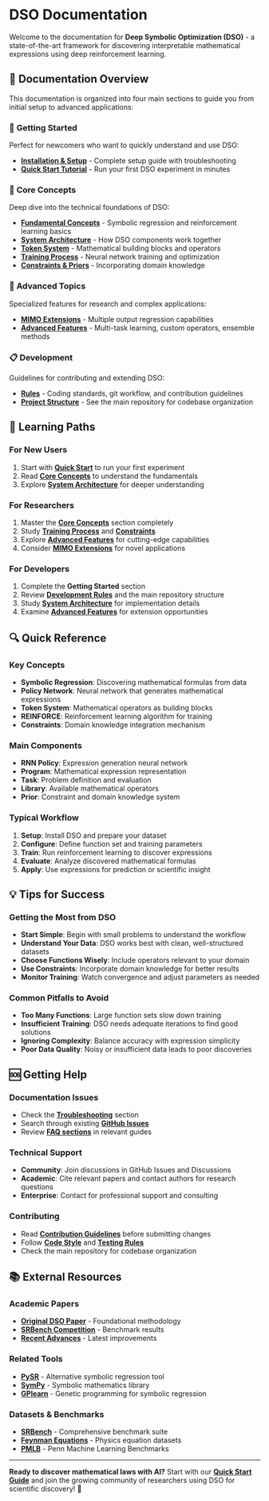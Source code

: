 # DSO Documentation

Welcome to the documentation for **Deep Symbolic Optimization (DSO)** - a state-of-the-art framework for discovering interpretable mathematical expressions using deep reinforcement learning.

## 📖 Documentation Overview

This documentation is organized into four main sections to guide you from initial setup to advanced applications:

### 🚀 **Getting Started**
Perfect for newcomers who want to quickly understand and use DSO:
- **[Installation & Setup](core/setup.md)** - Complete setup guide with troubleshooting
- **[Quick Start Tutorial](core/getting_started.md)** - Run your first DSO experiment in minutes

### 🧠 **Core Concepts**  
Deep dive into the technical foundations of DSO:
- **[Fundamental Concepts](core/concept.md)** - Symbolic regression and reinforcement learning basics
- **[System Architecture](core/architecture.md)** - How DSO components work together
- **[Token System](core/tokens.md)** - Mathematical building blocks and operators
- **[Training Process](core/training.md)** - Neural network training and optimization
- **[Constraints & Priors](core/constraints.md)** - Incorporating domain knowledge

### 🚀 **Advanced Topics**
Specialized features for research and complex applications:
- **[MIMO Extensions](core/mimo.md)** - Multiple output regression capabilities
- **[Advanced Features](core/advanced.md)** - Multi-task learning, custom operators, ensemble methods

### 📋 **Development**
Guidelines for contributing and extending DSO:
- **[Rules](rules/)** - Coding standards, git workflow, and contribution guidelines  
- **[Project Structure](https://github.com/sheydHD/deep-symbolic-optimization)** - See the main repository for codebase organization

## 🎯 Learning Paths

### **For New Users**
1. Start with **[Quick Start](core/getting_started.md)** to run your first experiment
2. Read **[Core Concepts](core/concept.md)** to understand the fundamentals
3. Explore **[System Architecture](core/architecture.md)** for deeper understanding

### **For Researchers**
1. Master the **[Core Concepts](core/concept.md)** section completely
2. Study **[Training Process](core/training.md)** and **[Constraints](core/constraints.md)**
3. Explore **[Advanced Features](core/advanced.md)** for cutting-edge capabilities
4. Consider **[MIMO Extensions](core/mimo.md)** for novel applications

### **For Developers**  
1. Complete the **Getting Started** section
2. Review **[Development Rules](rules/)** and the main repository structure
3. Study **[System Architecture](core/architecture.md)** for implementation details
4. Examine **[Advanced Features](core/advanced.md)** for extension opportunities

## 🔍 Quick Reference

### **Key Concepts**
- **Symbolic Regression**: Discovering mathematical formulas from data
- **Policy Network**: Neural network that generates mathematical expressions
- **Token System**: Mathematical operators as building blocks
- **REINFORCE**: Reinforcement learning algorithm for training
- **Constraints**: Domain knowledge integration mechanism

### **Main Components**
- **RNN Policy**: Expression generation neural network
- **Program**: Mathematical expression representation
- **Task**: Problem definition and evaluation
- **Library**: Available mathematical operators
- **Prior**: Constraint and domain knowledge system

### **Typical Workflow**
1. **Setup**: Install DSO and prepare your dataset
2. **Configure**: Define function set and training parameters
3. **Train**: Run reinforcement learning to discover expressions
4. **Evaluate**: Analyze discovered mathematical formulas
5. **Apply**: Use expressions for prediction or scientific insight

## 💡 Tips for Success

### **Getting the Most from DSO**
- **Start Simple**: Begin with small problems to understand the workflow
- **Understand Your Data**: DSO works best with clean, well-structured datasets
- **Choose Functions Wisely**: Include operators relevant to your domain
- **Use Constraints**: Incorporate domain knowledge for better results
- **Monitor Training**: Watch convergence and adjust parameters as needed

### **Common Pitfalls to Avoid**
- **Too Many Functions**: Large function sets slow down training
- **Insufficient Training**: DSO needs adequate iterations to find good solutions
- **Ignoring Complexity**: Balance accuracy with expression simplicity
- **Poor Data Quality**: Noisy or insufficient data leads to poor discoveries

## 🆘 Getting Help

### **Documentation Issues**
- Check the **[Troubleshooting](core/setup.md#troubleshooting)** section
- Search through existing **[GitHub Issues](https://github.com/your-org/dso/issues)**
- Review **[FAQ sections](core/setup.md#getting-help)** in relevant guides

### **Technical Support**
- **Community**: Join discussions in GitHub Issues and Discussions
- **Academic**: Cite relevant papers and contact authors for research questions
- **Enterprise**: Contact for professional support and consulting

### **Contributing**
- Read **[Contribution Guidelines](rules/)** before submitting changes
- Follow **[Code Style](rules/code_style.md)** and **[Testing Rules](rules/testing_rules.md)**
- Check the main repository for codebase organization

## 📚 External Resources

### **Academic Papers**
- **[Original DSO Paper](https://arxiv.org/abs/xxxx.xxxxx)** - Foundational methodology
- **[SRBench Competition](https://arxiv.org/abs/xxxx.xxxxx)** - Benchmark results
- **[Recent Advances](https://arxiv.org/abs/xxxx.xxxxx)** - Latest improvements

### **Related Tools**
- **[PySR](https://github.com/MilesCranmer/PySR)** - Alternative symbolic regression tool
- **[SymPy](https://www.sympy.org/)** - Symbolic mathematics library
- **[GPlearn](https://gplearn.readthedocs.io/)** - Genetic programming for symbolic regression

### **Datasets & Benchmarks**
- **[SRBench](https://github.com/cavalab/srbench)** - Comprehensive benchmark suite
- **[Feynman Equations](https://space.mit.edu/home/tegmark/aifeynman.html)** - Physics equation datasets
- **[PMLB](https://github.com/EpistasisLab/pmlb)** - Penn Machine Learning Benchmarks

---

**Ready to discover mathematical laws with AI?** Start with our **[Quick Start Guide](core/getting_started.md)** and join the growing community of researchers using DSO for scientific discovery! 🚀